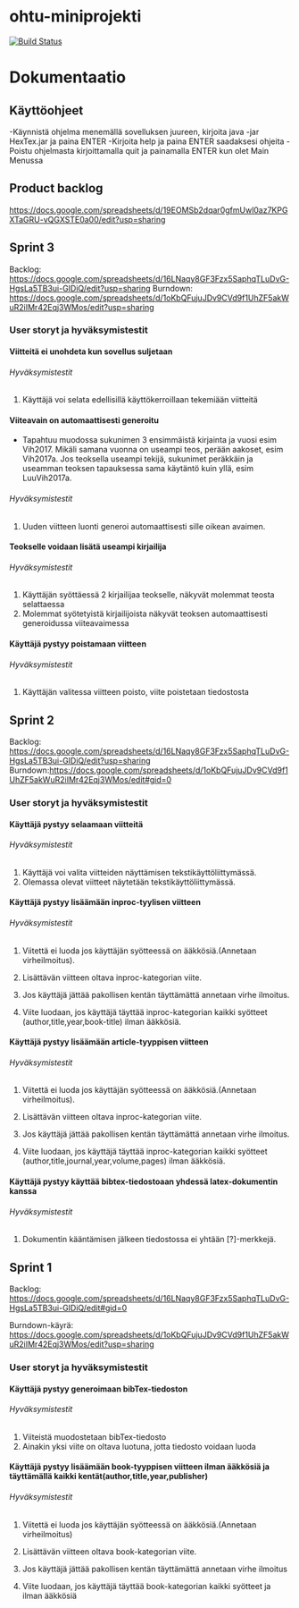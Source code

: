 # ohtu-miniprojekti

[![Build Status](https://travis-ci.org/Hexagon-ohtu2017/ohtu-miniprojekti.svg?branch=master)](https://travis-ci.org/Hexagon-ohtu2017/ohtu-miniprojekti)

# Dokumentaatio

## Käyttöohjeet

-Käynnistä ohjelma menemällä sovelluksen juureen, kirjoita java -jar HexTex.jar ja    paina ENTER
-Kirjoita help ja paina ENTER saadaksesi ohjeita
-Poistu ohjelmasta kirjoittamalla quit ja painamalla ENTER kun olet Main Menussa

## Product backlog

https://docs.google.com/spreadsheets/d/19EOMSb2dqar0gfmUwl0az7KPGXTaGRU-vQGXSTE0a00/edit?usp=sharing

## Sprint 3

Backlog: https://docs.google.com/spreadsheets/d/16LNaqy8GF3Fzx5SaphqTLuDvG-HgsLa5TB3ui-GIDiQ/edit?usp=sharing
Burndown: https://docs.google.com/spreadsheets/d/1oKbQFujuJDv9CVd9f1UhZF5akWuR2iIMr42Eqj3WMos/edit?usp=sharing

### User storyt ja hyväksymistestit

#### Viitteitä ei unohdeta kun sovellus suljetaan

###### Hyväksymistestit
1. Käyttäjä voi selata edellisillä käyttökerroillaan tekemiään viitteitä

#### Viiteavain on automaattisesti generoitu

* Tapahtuu muodossa sukunimen 3 ensimmäistä kirjainta ja vuosi esim Vih2017.
Mikäli samana vuonna on useampi teos, perään aakoset, esim Vih2017a.
Jos teoksella useampi tekijä, sukunimet peräkkäin ja useamman teoksen tapauksessa
sama käytäntö kuin yllä, esim LuuVih2017a.

###### Hyväksymistestit
1. Uuden viitteen luonti generoi automaattisesti sille oikean avaimen.

#### Teokselle voidaan lisätä useampi kirjailija

###### Hyväksymistestit

1. Käyttäjän syöttäessä 2 kirjailijaa teokselle, näkyvät molemmat teosta selattaessa
2. Molemmat syötetyistä kirjailijoista näkyvät teoksen automaattisesti generoidussa viiteavaimessa

#### Käyttäjä pystyy poistamaan viitteen

###### Hyväksymistestit

1. Käyttäjän valitessa viitteen poisto, viite poistetaan tiedostosta



## Sprint 2


Backlog: https://docs.google.com/spreadsheets/d/16LNaqy8GF3Fzx5SaphqTLuDvG-HgsLa5TB3ui-GIDiQ/edit?usp=sharing
Burndown:https://docs.google.com/spreadsheets/d/1oKbQFujuJDv9CVd9f1UhZF5akWuR2iIMr42Eqj3WMos/edit#gid=0



### User storyt ja hyväksymistestit

#### Käyttäjä pystyy selaamaan viitteitä

###### Hyväksymistestit
1. Käyttäjä voi valita viitteiden näyttämisen tekstikäyttöliittymässä.
2. Olemassa olevat viitteet näytetään tekstikäyttöliittymässä.

#### Käyttäjä pystyy lisäämään inproc-tyylisen viitteen

###### Hyväksymistestit
1. Viitettä ei luoda jos käyttäjän syötteessä on ääkkösiä.(Annetaan virheilmoitus).

2. Lisättävän viitteen oltava inproc-kategorian viite.

3. Jos käyttäjä jättää pakollisen kentän täyttämättä annetaan virhe ilmoitus.

4. Viite luodaan, jos käyttäjä täyttää inproc-kategorian kaikki syötteet (author,title,year,book-title) ilman ääkkösiä.

#### Käyttäjä pystyy lisäämään article-tyyppisen viitteen

###### Hyväksymistestit
1. Viitettä ei luoda jos käyttäjän syötteessä on ääkkösiä.(Annetaan virheilmoitus).

2. Lisättävän viitteen oltava inproc-kategorian viite.

3. Jos käyttäjä jättää pakollisen kentän täyttämättä annetaan virhe ilmoitus.

4. Viite luodaan, jos käyttäjä täyttää inproc-kategorian kaikki syötteet (author,title,journal,year,volume,pages) ilman ääkkösiä.

#### Käyttäjä pystyy käyttää bibtex-tiedostoaan yhdessä latex-dokumentin kanssa

###### Hyväksymistestit
1. Dokumentin kääntämisen jälkeen tiedostossa ei yhtään [?]-merkkejä.


## Sprint 1

Backlog: https://docs.google.com/spreadsheets/d/16LNaqy8GF3Fzx5SaphqTLuDvG-HgsLa5TB3ui-GIDiQ/edit#gid=0

Burndown-käyrä: https://docs.google.com/spreadsheets/d/1oKbQFujuJDv9CVd9f1UhZF5akWuR2iIMr42Eqj3WMos/edit?usp=sharing

### User storyt ja hyväksymistestit

#### Käyttäjä pystyy generoimaan bibTex-tiedoston

###### Hyväksymistestit
1. Viiteistä muodostetaan bibTex-tiedosto
2. Ainakin yksi viite on oltava luotuna, jotta tiedosto voidaan luoda

#### Käyttäjä pystyy lisäämään book-tyyppisen viitteen ilman ääkkösiä ja täyttämällä kaikki kentät(author,title,year,publisher)

###### Hyväksymistestit
1. Viitettä ei luoda jos käyttäjän syötteessä on ääkkösiä.(Annetaan virheilmoitus)

2. Lisättävän viitteen oltava book-kategorian viite.

3. Jos käyttäjä jättää pakollisen kentän täyttämättä annetaan virhe ilmoitus

4. Viite luodaan, jos käyttäjä täyttää book-kategorian kaikki syötteet ja ilman ääkkösiä
